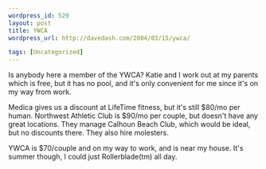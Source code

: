 ```yaml
--- 
wordpress_id: 529
layout: post
title: YWCA
wordpress_url: http://davedash.com/2004/03/15/ywca/

tags: [Uncategorized]
---
```


Is anybody here a member of the YWCA?  Katie and I work out at my parents which is free, but it has no pool, and it's only convenient for me since it's on my way from work.

Medica gives us a discount at LifeTime fitness, but it's still $80/mo per human.  Northwest Athletic Club is $90/mo per couple, but doesn't have any great locations.  They manage Calhoun Beach Club, which would be ideal, but no discounts there.  They also hire molesters.

YWCA is $70/couple and on my way to work, and is near my house.  It's summer though, I could just Rollerblade(tm) all day.
